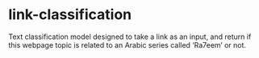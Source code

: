 # link-classification
Text classification model designed to take a link as an input, and return if this webpage topic is related to an Arabic series called ‘Ra7eem’ or not.
